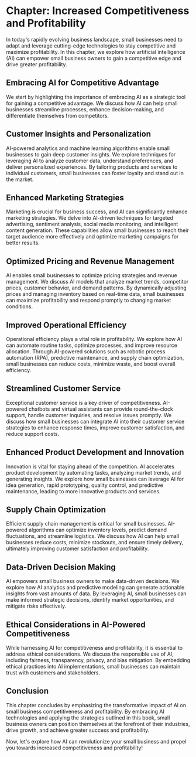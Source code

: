 Chapter: Increased Competitiveness and Profitability
====================================================

In today's rapidly evolving business landscape, small businesses need to adapt and leverage cutting-edge technologies to stay competitive and maximize profitability. In this chapter, we explore how artificial intelligence (AI) can empower small business owners to gain a competitive edge and drive greater profitability.

Embracing AI for Competitive Advantage
--------------------------------------

We start by highlighting the importance of embracing AI as a strategic tool for gaining a competitive advantage. We discuss how AI can help small businesses streamline processes, enhance decision-making, and differentiate themselves from competitors.

Customer Insights and Personalization
-------------------------------------

AI-powered analytics and machine learning algorithms enable small businesses to gain deep customer insights. We explore techniques for leveraging AI to analyze customer data, understand preferences, and deliver personalized experiences. By tailoring products and services to individual customers, small businesses can foster loyalty and stand out in the market.

Enhanced Marketing Strategies
-----------------------------

Marketing is crucial for business success, and AI can significantly enhance marketing strategies. We delve into AI-driven techniques for targeted advertising, sentiment analysis, social media monitoring, and intelligent content generation. These capabilities allow small businesses to reach their target audience more effectively and optimize marketing campaigns for better results.

Optimized Pricing and Revenue Management
----------------------------------------

AI enables small businesses to optimize pricing strategies and revenue management. We discuss AI models that analyze market trends, competitor prices, customer behavior, and demand patterns. By dynamically adjusting prices and managing inventory based on real-time data, small businesses can maximize profitability and respond promptly to changing market conditions.

Improved Operational Efficiency
-------------------------------

Operational efficiency plays a vital role in profitability. We explore how AI can automate routine tasks, optimize processes, and improve resource allocation. Through AI-powered solutions such as robotic process automation (RPA), predictive maintenance, and supply chain optimization, small businesses can reduce costs, minimize waste, and boost overall efficiency.

Streamlined Customer Service
----------------------------

Exceptional customer service is a key driver of competitiveness. AI-powered chatbots and virtual assistants can provide round-the-clock support, handle customer inquiries, and resolve issues promptly. We discuss how small businesses can integrate AI into their customer service strategies to enhance response times, improve customer satisfaction, and reduce support costs.

Enhanced Product Development and Innovation
-------------------------------------------

Innovation is vital for staying ahead of the competition. AI accelerates product development by automating tasks, analyzing market trends, and generating insights. We explore how small businesses can leverage AI for idea generation, rapid prototyping, quality control, and predictive maintenance, leading to more innovative products and services.

Supply Chain Optimization
-------------------------

Efficient supply chain management is critical for small businesses. AI-powered algorithms can optimize inventory levels, predict demand fluctuations, and streamline logistics. We discuss how AI can help small businesses reduce costs, minimize stockouts, and ensure timely delivery, ultimately improving customer satisfaction and profitability.

Data-Driven Decision Making
---------------------------

AI empowers small business owners to make data-driven decisions. We explore how AI analytics and predictive modeling can generate actionable insights from vast amounts of data. By leveraging AI, small businesses can make informed strategic decisions, identify market opportunities, and mitigate risks effectively.

Ethical Considerations in AI-Powered Competitiveness
----------------------------------------------------

While harnessing AI for competitiveness and profitability, it is essential to address ethical considerations. We discuss the responsible use of AI, including fairness, transparency, privacy, and bias mitigation. By embedding ethical practices into AI implementations, small businesses can maintain trust with customers and stakeholders.

Conclusion
----------

This chapter concludes by emphasizing the transformative impact of AI on small business competitiveness and profitability. By embracing AI technologies and applying the strategies outlined in this book, small business owners can position themselves at the forefront of their industries, drive growth, and achieve greater success and profitability.

Now, let's explore how AI can revolutionize your small business and propel you towards increased competitiveness and profitability!

